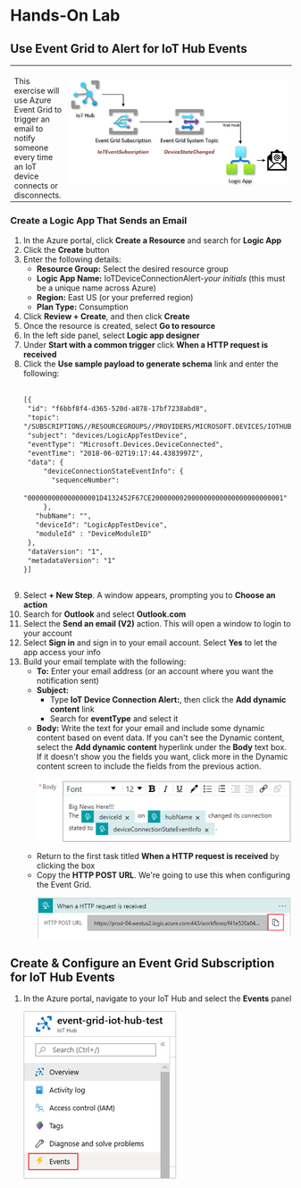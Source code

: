 <h1>Hands-On Lab</h1>

<h2>Use Event Grid to Alert for IoT Hub Events</h2>
<table>
<tr>
<td width="20%" valign="top"><br>This exercise will use Azure Event Grid to trigger an email to notify someone every time an IoT device connects or disconnects.</td>
<td>

![EventGridDiagram](./images/EventGridDiagram.png) 

</td>
</tr>
</table>
<p>
<h3>Create a Logic App That Sends an Email</h3>
<ol>
  <li>In the Azure portal, click <b>Create a Resource</b> and search for <b>Logic App</b>
  <li>Click the <b>Create</b> button
  <li>Enter the following details:
    <ul>
      <li><b>Resource Group:</b>  Select the desired resource group
      <li><b>Logic App Name:</b>  IoTDeviceConnectionAlert-<i>your initials</i>  (this must be a unique name across Azure)
      <li><b>Region:</b>  East US (or your preferred region)
      <li><b>Plan Type:</b> Consumption
    </ul>
  <li>Click <b>Review + Create</b>, and then click <b>Create</b>
  <li>Once the resource is created, select <b>Go to resource</b>
  <li>In the left side panel, select <b>Logic app designer</b>
  <li>Under <b>Start with a common trigger</b> click <b>When a HTTP request is received</b>
  <li>Click the <b>Use sample payload to generate schema</b> link and enter the following:
    <pre><code class="lang-azurecli" title="JSON">
[{  
 "id": "f6bbf8f4-d365-520d-a878-17bf7238abd8",
 "topic": "/SUBSCRIPTIONS/<azure subscription ID>/RESOURCEGROUPS/<resource group name>/PROVIDERS/MICROSOFT.DEVICES/IOTHUBS/<hub name>",
 "subject": "devices/LogicAppTestDevice",
 "eventType": "Microsoft.Devices.DeviceConnected",
 "eventTime": "2018-06-02T19:17:44.4383997Z",
 "data": {
     "deviceConnectionStateEventInfo": {
       "sequenceNumber":
         "000000000000000001D4132452F67CE200000002000000000000000000000001"
     },
   "hubName": "<hub name>",
   "deviceId": "LogicAppTestDevice",
   "moduleId" : "DeviceModuleID"
 }, 
 "dataVersion": "1",
 "metadataVersion": "1"
}]
 </code></pre>
 <li>Select <b>+ New Step</b>. A window appears, prompting you to <b>Choose an action</b>
 <li>Search for <b>Outlook</b> and select <b>Outlook.com</b>
 <li>Select the <b>Send an email (V2)</b> action.  This will open a window to login to your account
 <li>Select <b>Sign in</b> and sign in to your email account. Select <b>Yes</b> to let the app access your info
 <li>Build your email template with the following:
 <ul>
   <li><b>To:</b> Enter your email address (or an account where you want the notification sent)
   <li><b>Subject:</b>
   <ul>
     <li>Type <b>IoT Device Connection Alert:</b>, then click the <b>Add dynamic content</b> link
     <li>Search for <b>eventType</b> and select it
   </ul>
 <li><b>Body:</b> Write the text for your email and include some dynamic content based on event data. If you can't see the Dynamic content, select the <b>Add dynamic content</b> hyperlink under the <b>Body</b> text box. If it doesn't show you the fields you want, click more in the Dynamic content screen to include the fields from the previous action.
 
 ![AlertEmailBody](./images/IoTDeviceConnectionStateAlert-Body.png)
 
 <li>Return to the first task titled <b>When a HTTP request is received</b> by clicking the box
 <li>Copy the <b>HTTP POST URL</b>.  We're going to use this when configuring the Event Grid.
 
 ![WebHookURL](./images/HTTPWebHook-URL.png)
 
</ol>
<h2>Create & Configure an Event Grid Subscription for IoT Hub Events</h2>
<ol>
<li>In the Azure portal, navigate to your IoT Hub and select the <b>Events</b> panel

![IoTHubEventGrid](./images/IotHub-EventGrid.png)



